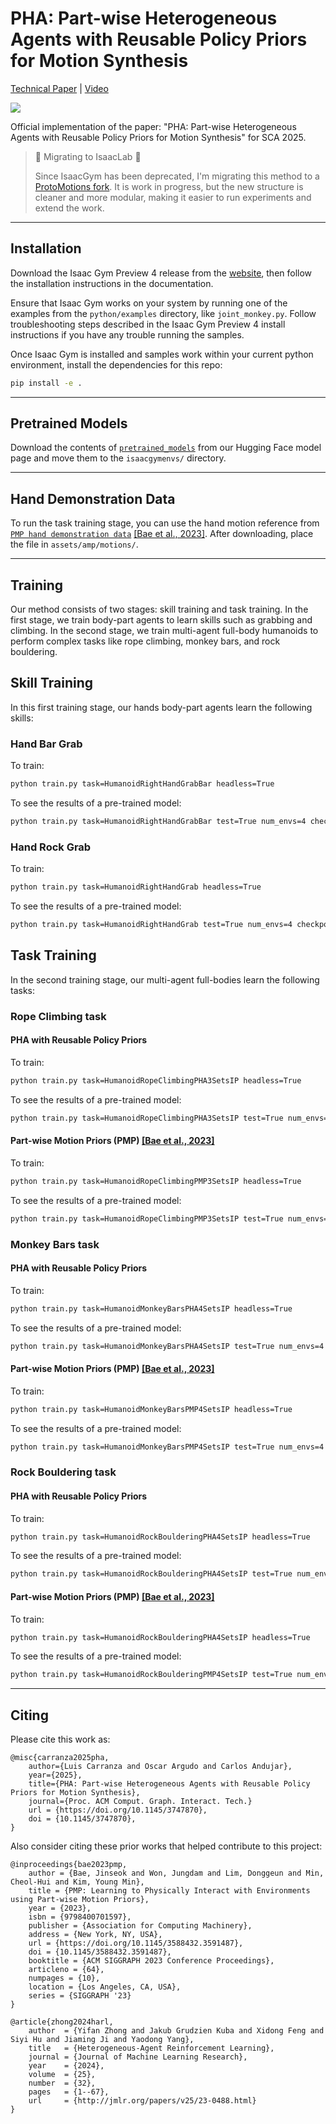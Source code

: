 # PHA: Part-wise Heterogeneous Agents with Reusable Policy Priors for Motion Synthesis
[Technical Paper](https://drive.google.com/file/d/1QuWjtsKjtBR9YYVdAWX2R2sKK0DvM0Ni/view) | [Video](https://youtu.be/rlMMrCgDA8o)

![](./images/teaser.png)

Official implementation of the paper: "PHA: Part-wise Heterogeneous Agents with Reusable Policy Priors for Motion Synthesis" for SCA 2025.
> 🚧 Migrating to IsaacLab 🚧
> 
> Since IsaacGym has been deprecated, I'm migrating this method to a [ProtoMotions fork](https://github.com/locoxsoco/ProtoMotions). It is work in progress, but the new structure is cleaner and more modular, making it easier to run experiments and extend the work.

---

## Installation

Download the Isaac Gym Preview 4 release from the [website](https://developer.nvidia.com/isaac-gym), then follow the installation instructions in the documentation.

Ensure that Isaac Gym works on your system by running one of the examples from the `python/examples` directory, like `joint_monkey.py`. Follow troubleshooting steps described in the Isaac Gym Preview 4 install instructions if you have any trouble running the samples.

Once Isaac Gym is installed and samples work within your current python environment, install the dependencies for this repo:

```bash
pip install -e .
```

---

## Pretrained Models

Download the contents of [`pretrained_models`](https://huggingface.co/locoxsoco/pha/tree/main) from our Hugging Face model page and move them to the `isaacgymenvs/` directory.

---

## Hand Demonstration Data

To run the task training stage, you can use the hand motion reference from [`PMP hand demonstration data`](https://drive.google.com/file/d/1h-FYRUoiSnaBExxLJx-ngBprk_26wS6c/view) [[Bae et al., 2023]](https://dl.acm.org/doi/10.1145/3588432.3591487). After downloading, place the file in `assets/amp/motions/`.

---

## Training
Our method consists of two stages: skill training and task training. In the first stage, we train body-part agents to learn skills such as grabbing and climbing. In the second stage, we train multi-agent full-body humanoids to perform complex tasks like rope climbing, monkey bars, and rock bouldering.

## Skill Training

In this first training stage, our hands body-part agents learn the following skills:

### Hand Bar Grab

To train:

```bash
python train.py task=HumanoidRightHandGrabBar headless=True
```

To see the results of a pre-trained model:

```bash
python train.py task=HumanoidRightHandGrabBar test=True num_envs=4 checkpoint=pretrained_models/skill_training/HumanoidRightHandGrabBar_2025-04-02_14-07-41_12000.pth
```

### Hand Rock Grab

To train:

```bash
python train.py task=HumanoidRightHandGrab headless=True
```

To see the results of a pre-trained model:

```bash
python train.py task=HumanoidRightHandGrab test=True num_envs=4 checkpoint=pretrained_models/skill_training/HumanoidRightHandGrab_2025-03-23_13-44-42_8600.pth
```

## Task Training

In the second training stage, our multi-agent full-bodies learn the following tasks:

### Rope Climbing task

#### PHA with Reusable Policy Priors

To train:

```bash
python train.py task=HumanoidRopeClimbingPHA3SetsIP headless=True
```

To see the results of a pre-trained model:

```bash
python train.py task=HumanoidRopeClimbingPHA3SetsIP test=True num_envs=4 checkpoint=pretrained_models/task_training/rope_climbing/HumanoidRopeClimbingHARLPMP3SetsIP_2025-03-26_07-06-43_5000.pth
```

#### Part-wise Motion Priors (PMP) [[Bae et al., 2023]](https://dl.acm.org/doi/10.1145/3588432.3591487)

To train:

```bash
python train.py task=HumanoidRopeClimbingPMP3SetsIP headless=True
```

To see the results of a pre-trained model:

```bash
python train.py task=HumanoidRopeClimbingPMP3SetsIP test=True num_envs=4 checkpoint=pretrained_models/task_training/rope_climbing/HumanoidRopeClimbingPMP3SetsIP_2025-04-02_08-45-26_5000.pth
```

### Monkey Bars task

#### PHA with Reusable Policy Priors

To train:

```bash
python train.py task=HumanoidMonkeyBarsPHA4SetsIP headless=True
```

To see the results of a pre-trained model:

```bash
python train.py task=HumanoidMonkeyBarsPHA4SetsIP test=True num_envs=4 checkpoint=pretrained_models/task_training/monkey_bars/HumanoidMonkeyBarsHARLPMP4SetsIP_2025-03-25_19-08-59_12000.pth
```

#### Part-wise Motion Priors (PMP) [[Bae et al., 2023]](https://dl.acm.org/doi/10.1145/3588432.3591487)

To train:

```bash
python train.py task=HumanoidMonkeyBarsPMP4SetsIP headless=True
```

To see the results of a pre-trained model:

```bash
python train.py task=HumanoidMonkeyBarsPMP4SetsIP test=True num_envs=4 checkpoint=pretrained_models/task_training/monkey_bars/HumanoidMonkeyBarsPMP4SetsIP_2025-03-25_18-52-57_12000.pth
```

### Rock Bouldering task

#### PHA with Reusable Policy Priors

To train:

```bash
python train.py task=HumanoidRockBoulderingPHA4SetsIP headless=True
```

To see the results of a pre-trained model:

```bash
python train.py task=HumanoidRockBoulderingPHA4SetsIP test=True num_envs=4 checkpoint=pretrained_models/task_training/rock_bouldering/HumanoidBoulderingHARLPMP4SetsIP_2025-03-23_18-20-31_8000.pth
```

#### Part-wise Motion Priors (PMP) [[Bae et al., 2023]](https://dl.acm.org/doi/10.1145/3588432.3591487)

To train:

```bash
python train.py task=HumanoidRockBoulderingPHA4SetsIP headless=True
```

To see the results of a pre-trained model:

```bash
python train.py task=HumanoidRockBoulderingPMP4SetsIP test=True num_envs=4 checkpoint=pretrained_models/task_training/rock_bouldering/HumanoidBoulderingPMP4SetsIP_2025-03-22_09-53-22_8000.pth
```

---

## Citing

Please cite this work as:
```
@misc{carranza2025pha,
    author={Luis Carranza and Oscar Argudo and Carlos Andujar},
    year={2025},
    title={PHA: Part-wise Heterogeneous Agents with Reusable Policy Priors for Motion Synthesis}, 
    journal={Proc. ACM Comput. Graph. Interact. Tech.}
    url = {https://doi.org/10.1145/3747870},
    doi = {10.1145/3747870},
}
```

Also consider citing these prior works that helped contribute to this project:
```
@inproceedings{bae2023pmp,
    author = {Bae, Jinseok and Won, Jungdam and Lim, Donggeun and Min, Cheol-Hui and Kim, Young Min},
    title = {PMP: Learning to Physically Interact with Environments using Part-wise Motion Priors},
    year = {2023},
    isbn = {9798400701597},
    publisher = {Association for Computing Machinery},
    address = {New York, NY, USA},
    url = {https://doi.org/10.1145/3588432.3591487},
    doi = {10.1145/3588432.3591487},
    booktitle = {ACM SIGGRAPH 2023 Conference Proceedings},
    articleno = {64},
    numpages = {10},
    location = {Los Angeles, CA, USA},
    series = {SIGGRAPH '23}
}

@article{zhong2024harl,
    author  = {Yifan Zhong and Jakub Grudzien Kuba and Xidong Feng and Siyi Hu and Jiaming Ji and Yaodong Yang},
    title   = {Heterogeneous-Agent Reinforcement Learning},
    journal = {Journal of Machine Learning Research},
    year    = {2024},
    volume  = {25},
    number  = {32},
    pages   = {1--67},
    url     = {http://jmlr.org/papers/v25/23-0488.html}
}
```